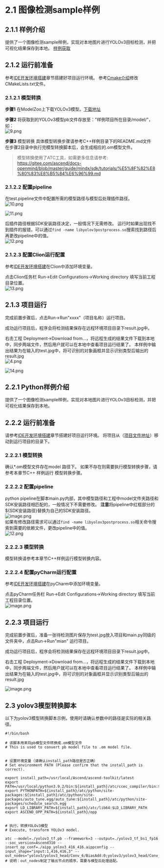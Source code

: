 # 2.1 图像检测sample样例

## 2.1.1 样例介绍

提供了一个图像检测sample样例，实现对本地图片进行YOLOv3目标检测，并把可视化结果保存到本地。
[样例获取](https://gitee.com/ascend/mindxsdk-referenceapps/tree/master/tutorials/ImageDetectionSample)

## 2.1.2 运行前准备
参考[IDE开发环境搭建](./1-2IDE开发环境搭建.md)章节搭建好项目运行环境。
参考[Cmake介绍](./Cmake介绍.md)修改CMakeLists.txt文件。

### 2.1.2.1 模型转换
**步骤1** 在ModelZoo上下载YOLOv3模型。[下载地址](https://mindx.sdk.obs.cn-north-4.myhuaweicloud.com/mindxsdk-referenceapps%20/contrib/ActionRecognition/ATC%20YOLOv3%28FP16%29%20from%20TensorFlow%20-%20Ascend310.zip)

**步骤2** 将获取到的YOLOv3模型pb文件存放至："样例项目所在目录/model/"，如：  
![9.png](img/1623229532350.png '9.png')

**步骤3** 模型转换
具体模型转换步骤请参考C++样例目录下的README.md文件  
在步骤2目录中执行完模型转换脚本后，会生成相应的.om模型文件。

>模型转换使用了ATC工具，如需更多信息请参考:  https://gitee.com/ascend/docs-openmind/blob/master/guide/mindx/sdk/tutorials/%E5%8F%82%E8%80%83%E8%B5%84%E6%96%99.md
### 2.1.2.2 配置pipeline
在test.pipeline文件中配置所需的模型路径与模型后处理插件路径。  
![10.png](img/1623231415247.png '10.png')  

![11.png](img/1623231423039.png '11.png')  

后插件路径根据SDK安装路径决定，一般情况下无需修改。
运行时如果出现找不到插件的报错，可以通过`find -name libyolov3postprocess.so`搜索找到路径后再更改pipeline中的值。  
![12.png](img/1623231850273.png '12.png')

### 2.1.2.3 配置Clion运行配置
参考[IDE开发环境搭建](./1-2IDE开发环境搭建.md)在Clion中添加环境变量。

点击Clion任务栏 Run->Edit Configurations->Working directory 填写当前工程目录位置。  
![13.png](img/1623232978995.png '13.png')

## 2.1.3 项目运行
完成前置步骤后，点击Run->Run"xxxx"（项目名称）运行项目。

成功运行项目后，程序会将检测结果保存在远程环境项目目录下result.jpg中。


右击工程 Deployment->Download from...，将远程生成的结果文件下载到本地中，同步两端文件，然后用户就可以在本地中查看项目运行结果了。
本样例中输出结果为在输入的test.jpg中，将可识别的对象画框并显示识别类型后输出的result.jpg  
![4.png](img/1623382648767.png '4.png')

![14.png](img/1623382869487.png '14.png')


## 2.2.1 Python样例介绍
提供了一个图像检测sample样例，实现对本地图片进行YOLOv3目标检测，并把可视化结果保存到本地。

## 2.2.2 运行前准备
请参考[IDE开发环境搭建](./1-2IDE开发环境搭建.md)章节搭建好项目运行环境。
将项目从（[项目文件地址](https://gitee.com/ascend/mindxsdk-referenceapps/tree/master/tutorials/ImageDetectionSample/python)）移动到运行项目的目录下。

### 2.2.2.1 模型转换
确认*.om模型文件存在model 路径下。
如果不存在则需要执行模型转换步骤，请参考本章节C++ 样例运行 模型转换步骤。

### 2.2.2.2 配置pipeline
python pipeline在脚本main.py内部，其中模型路径和工程中model文件夹路径和SDK安装路径相匹配的，一般情况下不需要修改。
**注意**将pipeline中红框部分的${SDK安装路径}替换为自己的SDK安装路径。  
![image.png](img/20210712150707.png 'image.png')  
如果有修改路径需求可以通过`find -name libyolov3postprocess.so`相关命令搜索到需要的依赖文件，更改pipeline中的值。  
![12.png](img/1623231850273.png '12.png')
### 2.2.2.3 模型转换
模型转换请参考本章节C++样例运行模型转换内容。


### 2.2.2.4 配置pyCharm运行配置
参考[IDE开发环境搭建](./1-2IDE开发环境搭建.md)在pyCharm中添加环境变量。

点击pyCharm任务栏 Run->Edit Configurations->Working directory 填写当前工程目录位置。  
![image.png](img/1623389741249.png 'image.png')

## 2.2.3 项目运行
完成前置步骤后，准备一张待检测图片保存为test.jpg放入项目和main.py同级的文件夹中，点击Run->Run"mian" 运行项目。

成功运行项目后，程序会将检测结果保存在远程环境项目目录下result.jpg中。

右击工程 Deployment->Download from...，将远程生成的结果文件下载到本地中，同步两端文件，然后用户就可以在本地中查看项目运行结果了。
本样例中输出结果为在输入的test.jpg中，将可识别的对象画框并显示识别类型后输出的result.jpg  

![image.png](img/1623835106290.png 'image.png')
## 2.3 yolov3模型转换脚本
以下为yolov3模型转换脚本示例，使用时请确认参数中的路径是实际的相关路径。
```
#!/bin/bash

# 该脚本用来将pb模型文件转换成.om模型文件
# This is used to convert pb model file to .om model file.


# 设置环境变量（请确认install_path路径是否正确）
# Set environment PATH (Please confirm that the install_path is correct).

export install_path=/usr/local/Ascend/ascend-toolkit/latest
export PATH=/usr/local/python3.9.2/bin:${install_path}/atc/ccec_compiler/bin:${install_path}/atc/bin:$PATH
export PYTHONPATH=${install_path}/atc/python/site-packages:${install_path}/atc/python/site-packages/auto_tune.egg/auto_tune:${install_path}/atc/python/site-packages/schedule_search.egg
export LD_LIBRARY_PATH=${install_path}/atc/lib64:$LD_LIBRARY_PATH
export ASCEND_OPP_PATH=${install_path}/opp


# 执行，转换YOLOv3模型
# Execute, transform YOLOv3 model.

atc --model=./yolov3_tf.pb --framework=3 --output=./yolov3_tf_bs1_fp16 --soc_version=Ascend310 --insert_op_conf=./aipp_yolov3_416_416.aippconfig --input_shape="input:1,416,416,3" --out_nodes="yolov3/yolov3_head/Conv_6/BiasAdd:0;yolov3/yolov3_head/Conv_14/BiasAdd:0;yolov3/yolov3_head/Conv_22/BiasAdd:0"
# 说明：out_nodes制定了输出节点的顺序，需要与模型后处理适配。
```
